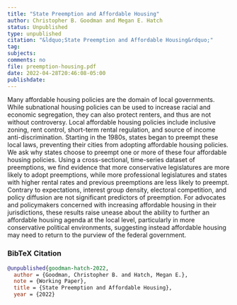 ```yaml
---
title: "State Preemption and Affordable Housing"
author: Christopher B. Goodman and Megan E. Hatch
status: Unpublished
type: unpublished
citation: "&ldquo;State Preemption and Affordable Housing&rdquo;"
tag:
subjects:
comments: no
file: preemption-housing.pdf
date: 2022-04-28T20:46:08-05:00
publishdate:
---
```


Many affordable housing policies are the domain of local governments. While subnational housing policies can be used to increase racial and economic segregation, they can also protect renters, and thus are not without controversy. Local affordable housing policies include inclusive zoning, rent control, short-term rental regulation, and source of income anti-discrimination. Starting in the 1980s, states began to preempt these local laws, preventing their cities from adopting affordable housing policies. We ask why states choose to preempt one or more of these four affordable housing policies. Using a cross-sectional, time-series dataset of preemptions, we find evidence that more conservative legislatures are more likely to adopt preemptions, while more professional legislatures and states with higher rental rates and previous preemptions are less likely to preempt. Contrary to expectations, interest group density, electoral competition, and policy diffusion are not significant predictors of preemption. For advocates and policymakers concerned with increasing affordable housing in their jurisdictions, these results raise unease about the ability to further an affordable housing agenda at the local level, particularly in more conservative political environments, suggesting instead affordable housing may need to return to the purview of the federal government.

### BibTeX Citation
```bib
@unpublished{goodman-hatch-2022,
  author = {Goodman, Christopher B. and Hatch, Megan E.},
  note = {Working Paper},
  title = {State Preemption and Affordable Housing},
  year = {2022}
```
